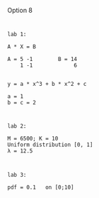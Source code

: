 Option 8

#

    lab 1:

    A * X = B

    A = 5 -1        B = 14     
        1 -1             6


    y = a * x^3 + b * x^2 + c

    a = 1 
    b = c = 2

#     

    lab 2:
    
    M = 6500; K = 10
    Uniform distribution [0, 1]
    λ = 12.5

#

    lab 3:
    
    pdf = 0.1   on [0;10]

#